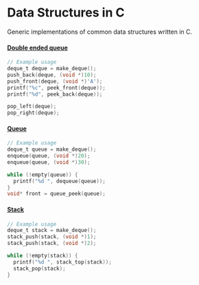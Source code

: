 # Data Structures in C

Generic implementations of common data structures written in C.

<!-- Currently supported data structures:
- Deque
- Queue
- Stack

To-do:
- Binary Tree
- Graph
- Binary Search Tree
- Priority Queue
- Heap Tree
- Trie(?) -->

#### [Double ended queue](https://github.com/Stealthhy7512/data-structures-c/deque)
```C
// Example usage
deque_t deque = make_deque();
push_back(deque, (void *)10);
push_front(deque, (void *)'A');
printf("%c", peek_front(deque));
printf("%d", peek_back(deque));

pop_left(deque);
pop_right(deque);
```

#### [Queue](https://github.com/Stealthhy7512/data-structures-c/queue)
```C
// Example usage
deque_t queue = make_deque();
enqueue(queue, (void *)20);
enqueue(queue, (void *)30);

while (!empty(queue)) {
  printf("%d ", dequeue(queue));
}
void* front = queue_peek(queue);
```

#### [Stack](https://github.com/Stealthhy7512/data-structures-c/stack)
```C
// Example usage
deque_t stack = make_deque();
stack_push(stack, (void *)1);
stack_push(stack, (void *)2);

while (!empty(stack)) {
  printf("%d ", stack_top(stack));
  stack_pop(stack);
}
```